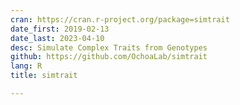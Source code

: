 ```yaml
---
cran: https://cran.r-project.org/package=simtrait
date_first: 2019-02-13
date_last: 2023-04-10
desc: Simulate Complex Traits from Genotypes
github: https://github.com/OchoaLab/simtrait
lang: R
title: simtrait

---
```

